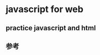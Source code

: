 # javascript for web

## practice javascript and html

## 参考
[HTML+CSSデザイン基本原則、これだけ。]:(http://ur0.biz/OIKK)
